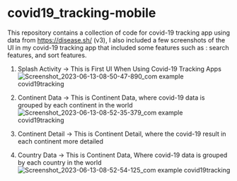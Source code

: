 # covid19_tracking-mobile
This repository contains a collection of code for covid-19 tracking app using data from https://disease.sh/ (v3), I also included a few screenshots of the UI in my covid-19 tracking app that included some features such as : search features, and sort features.

1. Splash Activity -> This is First UI When Using Covid-19 Tracking Apps
![Screenshot_2023-06-13-08-50-47-890_com example covid19tracking](https://github.com/andryann007/covid19_tracking-mobile/assets/103846142/cc5d5d6c-f078-4de3-bd86-aef0657f958b)



2. Continent Data -> This is Continent Data, where covid-19 data is grouped by each continent in the world
![Screenshot_2023-06-13-08-52-35-379_com example covid19tracking](https://github.com/andryann007/covid19_tracking-mobile/assets/103846142/1e3340e0-bac9-4560-ab9e-de8df8b00330)



3. Continent Detail -> This is Continent Detail, where the covid-19 result in each continent more detailed



4. Country Data -> This is Continent Data, Where covid-19 data is grouped by each country in the world
![Screenshot_2023-06-13-08-52-54-125_com example covid19tracking](https://github.com/andryann007/covid19_tracking-mobile/assets/103846142/7b73188b-b1ae-4414-9e5f-1ccf69f1b156)


